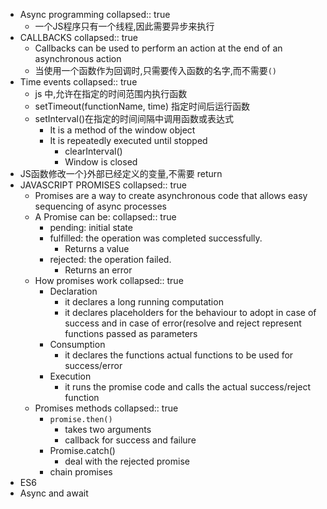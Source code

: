- Async programming
  collapsed:: true
	- 一个JS程序只有一个线程,因此需要异步来执行
- CALLBACKS
  collapsed:: true
	- Callbacks can be used to perform an action at the end of an asynchronous action
	- 当使用一个函数作为回调时,只需要传入函数的名字,而不需要`()`
- Time events
  collapsed:: true
	- js 中,允许在指定的时间范围内执行函数
	- setTimeout(functionName, time) 指定时间后运行函数
	- setInterval()在指定的时间间隔中调用函数或表达式
		- It is a method of the window object
		- It is repeatedly executed until stopped
			- clearInterval()
			- Window is closed
- JS函数修改一个}外部已经定义的变量,不需要 return
- JAVASCRIPT PROMISES
  collapsed:: true
	- Promises are a way to create asynchronous code that allows easy sequencing of async processes
	- A Promise can be:
	  collapsed:: true
		- pending: initial state
		- fulfilled: the operation was completed successfully.
			- Returns a value
		- rejected: the operation failed.
			- Returns an error
	- How promises work
	  collapsed:: true
		- Declaration
			- it declares a long running computation
			- it declares placeholders for the behaviour to adopt in case of success and in case of error(resolve and reject represent functions passed as parameters
		- Consumption
			- it declares the functions actual functions to be used for success/error
		- Execution
			- it runs the promise code and calls the actual success/reject function
	- Promises methods
	  collapsed:: true
		- `promise.then()`
			- takes two arguments
			- callback for success and failure
		- Promise.catch()
			- deal with the rejected promise
		- chain promises
- ES6
- Async and await